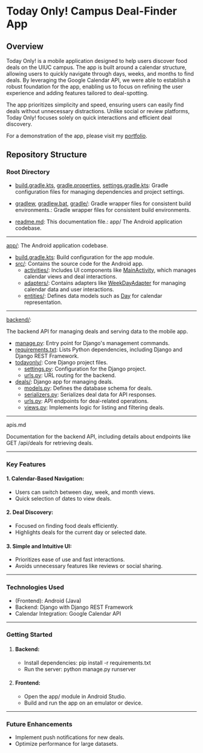 
# Today Only! Campus Deal-Finder App
## Overview
Today Only! is a mobile application designed to help users discover food deals on the UIUC campus. The app is built around a calendar structure, allowing users to quickly navigate through days, weeks, and months to find deals. By leveraging the Google Calendar API, we were able to establish a robust foundation for the app, enabling us to focus on refining the user experience and adding features tailored to deal-spotting.

The app prioritizes simplicity and speed, ensuring users can easily find deals without unnecessary distractions. Unlike social or review platforms, Today Only! focuses solely on quick interactions and efficient deal discovery.

For a demonstration of the app, please visit my [portfolio](https://portfolio.adobe.com/13b08875-4b68-45f6-86ef-5afa7c833ce3/editor/today-only).

## Repository Structure
### Root Directory
* [build.gradle.kts](./build.gradle.kts), [gradle.properties](./gradle.properties), [settings.gradle.kts](./settings.gradle.kts): Gradle configuration files for managing dependencies and project settings.

* [gradlew](./gradlew), [gradlew.bat](./gradlew.bat), [gradle/](./gradle/): Gradle wrapper files for consistent build environments.: Gradle wrapper files for consistent build environments.
* [readme.md](./readme.md): This documentation file.: 
app/
The Android application codebase.

***

[app/](./app/): The Android application codebase.
* [build.gradle.kts](./app/build.gradle.kts): Build configuration for the app module.
* [src/](./app/src/): Contains the source code for the Android app.
     *  [activities/](./app/src/main/java/com/example/today_only/activities/): Includes UI components like [MainActivity](./app/src/main/java/com/example/today_only/activities/MainActivity.java), which manages calendar views and deal interactions.
    * [adapters/](./app/src/main/java/com/example/today_only/adapters/): Contains adapters like [WeekDayAdapter](./app/src/main/java/com/example/today_only/adapters/WeekDayAdapter.java) for managing calendar data and user interactions.
    * [entities/](./app/src/main/java/com/example/today_only/entities/): Defines data models such as [Day](./app/src/main/java/com/example/today_only/entities/Day.java) for calendar representation.


***

[backend/](./backend/): 

The backend API for managing deals and serving data to the mobile app.
* [manage.py](./backend/manage.py): Entry point for Django's management commands.
* [requirements.txt](./backend/requirements.txt): Lists Python dependencies, including Django and Django REST Framework.
* [todayonly/](./backend/todayonly/): Core Django project files.
  * [settings.py](./backend/todayonly/settings.py): Configuration for the Django project.
  * [urls.py](./backend/todayonly/urls.py): URL routing for the backend.
* [deals/](./backend/deals/): Django app for managing deals.
  * [models.py](./backend/deals/models.py): Defines the database schema for deals.
  * [serializers.py](./backend/deals/serializers.py): Serializes deal data for API responses.
  * [urls.py](./backend/deals/urls.py): API endpoints for deal-related operations.
  * [views.py](./backend/deals/views.py): Implements logic for listing and filtering deals.

*** 
apis.md

Documentation for the backend API, including details about endpoints like GET /api/deals for retrieving deals.
***

### Key Features
#### 1. Calendar-Based Navigation:

* Users can switch between day, week, and month views.
* Quick selection of dates to view deals.
#### 2. Deal Discovery:

* Focused on finding food deals efficiently.
* Highlights deals for the current day or selected date.
#### 3. Simple and Intuitive UI:

* Prioritizes ease of use and fast interactions.
* Avoids unnecessary features like reviews or social sharing.
*** 
### Technologies Used
*  (Frontend): Android (Java)
* Backend: Django with Django REST Framework
* Calendar Integration: Google Calendar API
***
### Getting Started
1.  #### Backend:
    *  Install dependencies: pip install -r requirements.txt
    * Run the server: python manage.py runserver
2. #### Frontend:

    * Open the app/ module in Android Studio.
    * Build and run the app on an emulator or device.
***
### Future Enhancements
* Implement push notifications for new deals.
* Optimize performance for large datasets.